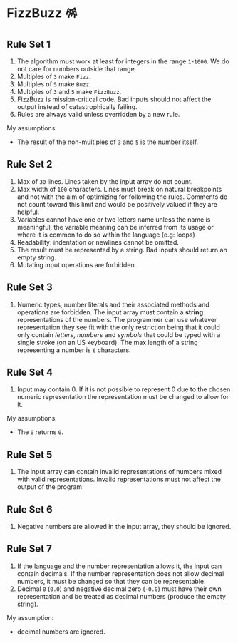 # FizzBuzz 🪅

## Rule Set 1

1. The algorithm must work at least for integers in the range `1`-`1000`. We do not care for numbers outside that range.
2. Multiples of `3` make `Fizz`.
3. Multiples of `5` make `Buzz`.
4. Multiples of `3` and `5` make `FizzBuzz`.
5. FizzBuzz is mission-critical code. Bad inputs should not affect the output instead of catastrophically failing.
6. Rules are always valid unless overridden by a new rule.

My assumptions:

+ The result of the non-multiples of `3` and `5` is the number itself.

## Rule Set 2

1. Max of `30` lines. Lines taken by the input array do not count.
2. Max width of `100` characters. Lines must break on natural breakpoints and not with the aim of optimizing for following the rules. Comments do not count toward this limit and would be positively valued if they are helpful.
3. Variables cannot have one or two letters name unless the name is meaningful, the variable meaning can be inferred from its usage or where it is common to do so within the language (e.g: loops)
4. Readability: indentation or newlines cannot be omitted.
5. The result must be represented by a string. Bad inputs should return an empty string.
6. Mutating input operations are forbidden.

## Rule Set 3

1. Numeric types, number literals and their associated methods and operations are forbidden. The input array must contain a **string** representations of the numbers. The programmer can use whatever representation they see fit with the only restriction being that it could only contain _letters_, _numbers_ and _symbols_ that could be typed with a single stroke (on an US keyboard). The max length of a string representing a number is `6` characters.

## Rule Set 4

1. Input may contain 0. If it is not possible to represent 0 due to the chosen numeric representation the representation must be changed to allow for it.

My assumptions:

+ The `0` returns `0`.

## Rule Set 5

1. The input array can contain invalid representations of numbers mixed with valid representations. Invalid representations must not affect the output of the program.

## Rule Set 6

1. Negative numbers are allowed in the input array, they should be ignored.

## Rule Set 7

1. If the language and the number representation allows it, the input can contain decimals. If the number representation does not allow decimal numbers, it must be changed so that they can be representable.
2. Decimal `0` (`0.0`) and negative decimal zero (`-0.0`) must have their own representation and be treated as decimal numbers (produce the empty string).

My assumption:
+ decimal numbers are ignored.